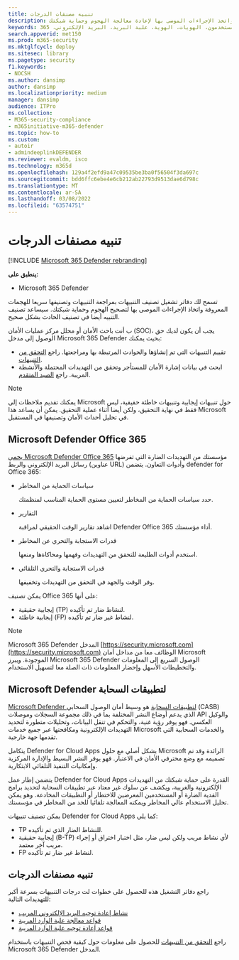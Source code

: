 ```yaml
---
title: تنبيه مصنفات الدرجات
description: راجع التنبيهات الخاصة بلهجمات معروفة واتخذ الإجراءات الموصى بها لإعادة معالجة الهجوم وحماية شبكتك.
keywords: الأحداث والتنبيهات، التحقيق، التحليل، الاستجابة، الارتباط، الهجوم، الأجهزة، الأجهزة، المستخدمون، الهويات، الهوية، علبة البريد، البريد الإلكتروني، 365، microsoft، m365
search.appverid: met150
ms.prod: m365-security
ms.mktglfcycl: deploy
ms.sitesec: library
ms.pagetype: security
f1.keywords:
- NOCSH
ms.author: dansimp
author: dansimp
ms.localizationpriority: medium
manager: dansimp
audience: ITPro
ms.collection:
- M365-security-compliance
- m365initiative-m365-defender
ms.topic: how-to
ms.custom:
- autoir
- admindeeplinkDEFENDER
ms.reviewer: evaldm, isco
ms.technology: m365d
ms.openlocfilehash: 129a4f2efd9a47c09535be3ba0f56504f3da697c
ms.sourcegitcommit: bdd6ffc6ebe4e6cb212ab22793d9513dae6d798c
ms.translationtype: MT
ms.contentlocale: ar-SA
ms.lasthandoff: 03/08/2022
ms.locfileid: "63574751"
---
```

# <a name="alert-grading-playbooks"></a>تنبيه مصنفات الدرجات

[!INCLUDE [Microsoft 365 Defender rebranding](../includes/microsoft-defender.md)]

**ينطبق على:**
- Microsoft 365 Defender

تسمح لك دفاتر تشغيل تصنيف التنبيهات بمراجعة التنبيهات وتصنيفها سريعا للهجمات المعروفة واتخاذ الإجراءات الموصى بها لتصحيح الهجوم وحماية شبكتك. سيساعد تصنيف التنبيه أيضا في تصنيف الحادث بشكل صحيح.

ب أنت باحث الأمان أو محلل مركز عمليات الأمان (SOC)، يجب أن يكون لديك حق الوصول إلى مدخل Microsoft 365 Defender بحيث يمكنك:

- تقييم التنبيهات التي تم إنشاؤها والحوادث المرتبطة بها ومراجعتها. راجع [التحقق من التنبيهات](investigate-alerts.md).
- ابحث في بيانات إشارة الأمان للمستأجر وتحقق من التهديدات المحتملة والأنشطة المريبة. راجع [الصيد المتقدم](advanced-hunting-overview.md).

>[!Note]
>يمكنك تقديم ملاحظات إلى Microsoft حول تنبيهات إيجابية وتنبيهات خاطئة حقيقية، ليس فقط في نهاية التحقيق، ولكن أيضا أثناء عملية التحقيق. يمكن أن يساعد هذا Microsoft في تحليل أحداث الأمان وتصنيفها في المستقبل.
>

## <a name="microsoft-defender-for-office-365"></a>Microsoft Defender Office 365

[يحمي Microsoft Defender Office 365](/microsoft-365/security/office-365-security/defender-for-office-365) مؤسستك من التهديدات الضارة التي تفرضها رسائل البريد الإلكتروني والربط (عناوين URL) وأدوات التعاون. يتضمن defender for Office 365:

- سياسات الحماية من المخاطر

   حدد سياسات الحماية من المخاطر لتعيين مستوى الحماية المناسب لمنظمتك.

- التقارير

  اشاهد تقارير الوقت الحقيقي لمراقبة Defender Office 365 أداء مؤسستك.

- قدرات الاستجابة والتحري عن المخاطر

  استخدم أدوات الطليعة للتحقق من التهديدات وفهمها ومحاكاةها ومنعها.

- قدرات الاستجابة والتحري التلقائي

  وفر الوقت والجهد في التحقق من التهديدات وتخفيفها.

يمكن تصنيف Office 365 على أنها: 

- إيجابية حقيقية (TP) لنشاط ضار تم تأكيده. 
- إيجابية خاطئة (FP) لنشاط غير ضار تم تأكيده.

>[!Note]
>Microsoft 365 Defender المدخل [https://security.microsoft.com](https://security.microsoft.com) الوظائف معا من مداخل أمان Microsoft الموجودة. ويبرز Microsoft 365 Defender الوصول السريع إلى المعلومات والتخطيطات الأسهل وإحضار المعلومات ذات الصلة معا لتسهيل الاستخدام.
>

## <a name="microsoft-defender-for-cloud-apps"></a>Microsoft Defender لتطبيقات السحابة

[Microsoft Defender لتطبيقات السحابة](/defender-cloud-apps) هو وسيط أمان الوصول السحابي (CASB) الذي يدعم أوضاع النشر المختلفة بما في ذلك مجموعة السجلات وموصلات API والوكيل العكسي. فهو يوفر رؤية غنية، والتحكم في تنقل البيانات، وتحليلات متطورة لتحديد التهديدات الإلكترونية ومكافحتها عبر جميع خدمات Microsoft والخدمات السحابية التي تقدمها جهة خارجية.

يتكامل Defender for Cloud Apps بشكل أصلي مع حلول Microsoft الرائدة وقد تم تصميمه مع وضع محترفي الأمان في الاعتبار. فهو يوفر النشر البسيط والإدارة المركزية وإمكانيات التنفيذ التلقائي الابتكارية.

يتضمن إطار عمل Defender for Cloud Apps القدرة على حماية شبكتك من التهديدات الإلكترونية والغريبة، ويكشف عن سلوك غير معتاد عبر تطبيقات السحابة لتحديد برامج الفدية الضارة أو المستخدمين المعرضين للاختطار أو التطبيقات المخادعة. وهو يمكن تحليل الاستخدام عالي المخاطر ويمكنه المعالجة تلقائيا للحد من المخاطر في مؤسستك.

يمكن تصنيف تنبيهات Defender for Cloud Apps كما يلي: 

- TP للنشاط الضار الذي تم تأكيده. 
- إيجابية حقيقية (B-TP) لأي نشاط مريب ولكن ليس ضار، مثل اختبار اختراق أو إجراء مريب آخر معتمد. 
- FP لنشاط غير ضار تم تأكيده.

## <a name="alert-grading-playbooks"></a>تنبيه مصنفات الدرجات

راجع دفاتر التشغيل هذه للحصول على خطوات لت درجات التنبيهات بسرعة أكبر للتهديدات التالية:

- [نشاط إعادة توجيه البريد الإلكتروني المريب](alert-grading-playbook-email-forwarding.md)
- [قواعد معالجة علبة الوارد المريبة](alert-grading-playbook-inbox-manipulation-rules.md)
- [قواعد إعادة توجيه علبة الوارد المريبة](alert-grading-playbook-inbox-forwarding-rules.md)

راجع [التحقق من التنبيهات](investigate-alerts.md) للحصول على معلومات حول كيفية فحص التنبيهات باستخدام Microsoft 365 Defender المدخل.
